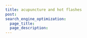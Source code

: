 ```yaml
---
title: acupuncture and hot flashes
post: 
search_engine_optimization:
  page_title:
  page_description:
---
```

